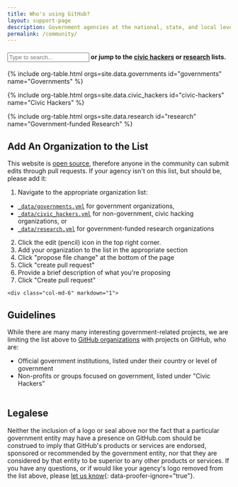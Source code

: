 ```yaml
---
title: Who's using GitHub?
layout: support-page
description: Government agencies at the national, state, and local level use GitHub to share and collaborate. If you don't see your organization on this list, follow the instructions below to add it!
permalink: /community/
---
```

<div id="to-top" class="container">

<h4><input id="filter" type="text" class="" placeholder="Type to search..."> or jump to the <a href="#civic-hackers">civic hackers</a> or <a href="#research">research</a> lists.</h4></div>

{% include org-table.html orgs=site.data.governments id="governments" name="Governments" %}

{% include org-table.html orgs=site.data.civic_hackers id="civic-hackers" name="Civic Hackers" %}

{% include org-table.html orgs=site.data.research id="research" name="Government-funded Research" %}

  <div id="add-org" class="row-fluid mini-section">
    <div class="col-md-6" markdown="1">

## Add An Organization to the List

This website is [open source](https://github.com/github/government.github.com), therefore anyone in the community can submit edits through pull requests. If your agency isn't on this list, but should be, please add it:

1. Navigate to the appropriate organization list:
  * [`_data/governments.yml`](https://github.com/github/government.github.com/blob/gh-pages/_data/governments.yml) for government organizations,
  * [`_data/civic_hackers.yml`](https://github.com/github/government.github.com/blob/gh-pages/_data/civic_hackers.yml) for non-government, civic hacking organizations, or
  * [`_data/research.yml`](https://github.com/github/government.github.com/blob/gh-pages/_data/research.yml) for government-funded research organizations
2. Click the edit (pencil) icon in the top right corner.
3. Add your organization to the list in the appropriate section
4. Click "propose file change" at the bottom of the page
5. Click "create pull request"
6. Provide a brief description of what you're proposing
7. Click "Create pull request"

</div>


    <div class="col-md-6" markdown="1">

## Guidelines

While there are many many interesting government-related projects, we are limiting the list above to [GitHub organizations](https://help.github.com/articles/user-organization-and-project-pages) with projects on GitHub, who are:

* Official government institutions, listed under their country or level of government
* Non-profits or groups focused on government, listed under "Civic Hackers"
<br><br>

## Legalese

Neither the inclusion of a logo or seal above nor the fact that a particular government entity may have a presence on GitHub.com should be construed to imply that GitHub's products or services are endorsed, sponsored or recommended by the government entity, nor that they are considered by that entity to be superior to any other products or services. If you have any questions, or if would like your agency's logo removed from the list above, please [let us know](https://github.com/github/government.github.com/issues/new){: data-proofer-ignore="true"}.

</div>
